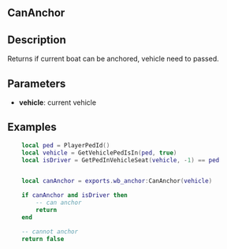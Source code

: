 
## CanAnchor

## Description

Returns if current boat can be anchored, vehicle need to passed.

## Parameters

* **vehicle**: current vehicle

## Examples

```lua
    local ped = PlayerPedId()
    local vehicle = GetVehiclePedIsIn(ped, true)
    local isDriver = GetPedInVehicleSeat(vehicle, -1) == ped


    local canAnchor = exports.wb_anchor:CanAnchor(vehicle)

    if canAnchor and isDriver then
        -- can anchor
        return
    end

    -- cannot anchor
    return false

```
